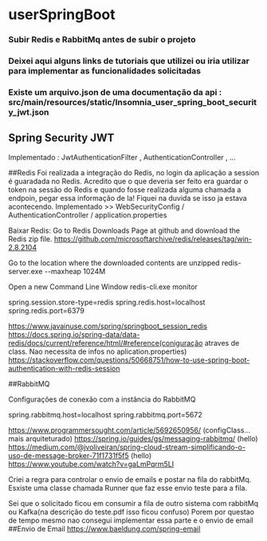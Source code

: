 # userSpringBoot 

### Subir Redis e RabbitMq antes de subir o projeto 
### Deixei aqui alguns links de tutoriais que utilizei ou iria utilizar para implementar as funcionalidades solicitadas
### Existe um arquivo.json de uma documentação da api : src/main/resources/static/Insomnia_user_spring_boot_security_jwt.json 

## Spring Security JWT
Implementado : JwtAuthenticationFilter , AuthenticationController , ...

##Redis
Foi realizada a integração do Redis, no login da aplicação a session é guaradada no Redis.
Acredito que o que deveria ser feito era guardar o token na sessão do Redis e quando fosse realizada alguma chamada a endpoin,
pegar essa informação de la! Fiquei na duvida se isso ja estava acontecendo. 
Implementado >>
WebSecurityConfig / AuthenticationController / application.properties

Baixar Redis:
Go to Redis Downloads Page at github and download the Redis zip file.
    https://github.com/microsoftarchive/redis/releases/tag/win-2.8.2104

Go to the location where the downloaded contents are unzipped
    redis-server.exe --maxheap 1024M

Open a new Command Line Window
    redis-cli.exe
    monitor


spring.session.store-type=redis
spring.redis.host=localhost
spring.redis.port=6379

https://www.javainuse.com/spring/springboot_session_redis
https://docs.spring.io/spring-data/data-redis/docs/current/reference/html/#reference(coniguração atraves de class. Nao necessita de infos no aplication.properties)
https://stackoverflow.com/questions/50668751/how-to-use-spring-boot-authentication-with-redis-session

##RabbitMQ

Configurações de conexão com a instância do RabbitMQ

spring.rabbitmq.host=localhost
spring.rabbitmq.port=5672

https://www.programmersought.com/article/5692650956/ (configClass... mais arquiteturado)
https://spring.io/guides/gs/messaging-rabbitmq/ (hello)
https://medium.com/@jvoliveiran/spring-cloud-stream-simplificando-o-uso-de-message-broker-71f1731f5f5 (hello)
https://www.youtube.com/watch?v=gaLmPqrm5LI 


Criei a regra para controlar o envio de emails e postar na fila do rabbitMq.
Esxiste uma classe chamada Runner que faz esse envio teste para a fila.


Sei que o solicitado ficou em consumir a fila de outro sistema com rabbitMq ou Kafka(na descrição do teste.pdf isso ficou confuso)
Porem por questao de tempo mesmo nao consegui implementar essa parte e o envio de email
##Envio de Email
https://www.baeldung.com/spring-email
